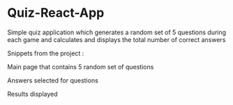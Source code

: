 # Quiz-React-App
Simple quiz application which generates a random set of 5 questions during each game and calculates and displays the total number of correct answers

Snippets from the project :

Main page that contains 5 random set of questions 

Answers selected for questions

Results displayed
